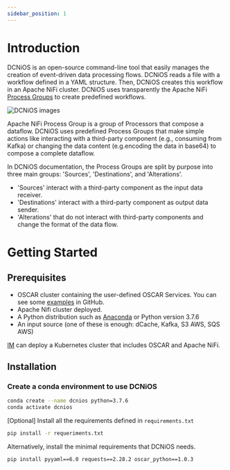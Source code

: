 ```yaml
---
sidebar_position: 1
---
```


# Introduction

DCNiOS is an open-source command-line tool that easily manages the creation of event-driven data processing flows. DCNiOS reads a file with a workflow defined in a YAML structure. Then, DCNiOS creates this workflow in an Apache NiFi cluster. DCNiOS uses transparently the Apache NiFi [Process Groups](https://nifi.apache.org/docs/nifi-docs/html/user-guide.html#Configuring_a_ProcessGroup) to create predefined workflows.


![DCNiOS images](/../static/img/dcnios-logo-hor.png)

Apache NiFi Process Group is a group of Processors that compose a dataflow. DCNiOS uses predefined Process Groups that make simple actions like interacting with a third-party component (e.g., consuming from Kafka) or changing the data content (e.g.encoding the data in base64) to compose a complete dataflow. 

In DCNiOS documentation, the Process Groups are split by purpose into three main groups: 'Sources', 'Destinations', and 'Alterations'.
- 'Sources' interact with a third-party component  as the input data receiver.
- 'Destinations' interact with a third-party component as output data sender.
- 'Alterations' that do not interact with third-party components and change the format of the data flow.



# Getting Started

## Prerequisites

- OSCAR cluster containing the user-defined OSCAR Services. You can see some [examples](https://github.com/grycap/oscar/tree/master/examples) in GitHub.
- Apache Nifi cluster deployed.
- A Python distribution such as [Anaconda](https://www.anaconda.com/) or Python version 3.7.6
- An input source (one of these is enough: dCache, Kafka, S3 AWS, SQS AWS)


[IM](https://www.grycap.upv.es/im/index.php) can deploy a Kubernetes cluster that includes OSCAR and Apache NiFi.


## Installation

### Create a conda environment to use DCNiOS

``` bash
conda create --name dcnios python=3.7.6
conda activate dcnios
```

[Optional] Install all the requirements defined in `requirements.txt`

``` bash
pip install -r requeriments.txt
```

Alternatively, install the minimal requirements that DCNiOS needs.


``` bash
pip install pyyaml==6.0 requests==2.28.2 oscar_python==1.0.3
```
